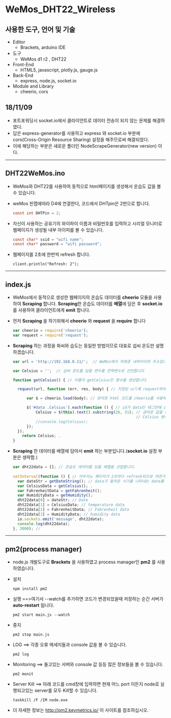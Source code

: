 # WeMos_DHT22_Wireless

## 사용한 도구, 언어 및 기술
  * Editor
    - Brackets, arduino IDE
  * 도구
    - WeMos d1 r2 , DHT22
  * Front-End
    - HTML5, javascript, plotly.js, gauge.js
  * Back-End
    - express, node.js, socket.io
  * Module and Library
    - cheerio, cors
  


## 18/11/09 
* 포트포워딩시 socket.io에서 클라이언트로 데이터 전송이 되지 않는 문제를 해결하였다.
* 답은 express-generator를 사용하고 express 와 socket.io 부분에 cors(Cross-Origin Resource Sharing) 설정을 해주므로써 
  해결되었다.
* 이에 해당하는 부분은 새로운 폴더인 NodeScrapeGenerator(new version) 이다.
------------------------------------------------------------------------------------------------------------------------

## DHT22WeMos.ino

* WeMos와 DHT22를 사용하여 동적으로 html페이지를 생성해서 온습도 값을 볼 수 있습니다.

* weMos 핀맵에따라 D4에 연결한다, 코드에서 DHTpin은 2번으로 합니다.
  ```c
  const int DHTPin = 2; 
  ```
  
* 자신이 사용하는 공유기의 와이파이 이름과 비밀번호를 입력하고 시리얼 모니터로 웹페이지가 생성될 내부 아이피를 
  볼 수 있습니다. 
  ```c
  const char* ssid = "wifi name";
  const char* password = "wifi password";
  ```
  
* 웹페이지를 2초에 한번씩 refresh 합니다.
  ```
  client.println("Refresh: 2"); 
  ```
------------------------------------------------------------------------------------------------------------------------

## index.js

* WeMos에서 동적으로 생성한 웹페이지의 온습도 데이터를 **cheerio** 모듈을 사용하여 **Scraping** 합니다. 
  **Scraping**한 온습도 데이터를 **배열**에 담은 후 **socket.io**를 사용하여 클라이언트에게 **emit** 합니다.

* 먼저 **Scraping** 을 하기위해서 **cheerio** 와 **request** 을 **require** 합니다 
  ```javascript
  var cheerio = require('cheerio');
  var request = require('request');
  ```
  
* **Scraping** 하는 과정을 화씨와 습도는 동일한 방법이므로 대표로 섭씨 온도만 설명하겠습니다.
  ```javascript
  var url = 'http://192.168.0.11/';  // WeMos에서 띄워준 내부아이피 주소입니다 //후에는 포트포워딩된 주소로 진행했습니다

  var Celsius = '';  // 섭씨 온도를 담을 변수를 전역변수로 선언합니다

  function getCelsius() { // 이름이 getCelsius인 함수를 생성합니다.

    request(url, function (err, res, body) { // 지정된 url에 request하여 body값으로 html 코드를 받아옵니다

        var $ = cheerio.load(body); // 받아온 html 코드를 cheerio를 사용하여 $변수에 넣습니다.

        $('#data .Celsius').each(function () { // id가 data인 태그안에 class를 Celsius로 지정한 태그안에서 값을 긁어옵니다.
            Celsius = $(this).text().substring(26, 31); // 긁어온 값을 text()로 받고 substring으로 필요한 부분만 잘라서 
                                                        // Celsius 변수 안에 넣습니다.
            //console.log(Celsius);
        });
    });
      return Celsius; .
  }
  ```
  
* **Scraping** 한 데이터를 배열에 담아서 **emit** 하는 부분입니다.(**socket.io** 설정 부분은 생략함.)
  ```javascript
  var dht22data = []; // 온습도 데이터를 담을 배열을 선업합니다.
    
  setInterval(function () { // 아두이노 페이지가 2초마다 refresh되므로 마찬가지로 Scraping 부분도 반복시켜줍니다.
    var dateStr = getDateString(); // data가 들어온 시기를 나타내는 date를 변수에 담습니다.
    var CelsiusData = getCelsius(); .
    var FahrenheitData = getFahrenheit(); 
    var HumidityData = getHumidity(); 
    dht22data[0] = dateStr; // Date
    dht22data[1] = CelsiusData; // temperature data
    dht22data[2] = FahrenheitData; // Fahrenheit data
    dht22data[3] = HumidityData; // humidity data
    io.sockets.emit('message', dht22data); 
    console.log(dht22data);
  }, 3000); //
  ```
------------------------------------------------------------------------------------------------------------------------
## pm2(process manager)

* node.js 개발도구로 **Brackets** 을 사용하였고 process manager인 **pm2** 를 사용하였습니다. 

* 설치 
  ```
  npm install pm2 
  ```
  
* 실행 ==>여기서 --watch를 추가하면 코드가 변경되었을때 저장하는 순간 서버가 **auto-restart** 됩니다.
  ```
  pm2 start main.js --watch
  ```
  
* 중지 
  ```
  pm2 stop main.js
  ```
  
* LOG ==> 각종 오류 메세지들과 console 값을 볼 수 있습니다.
  ```
  pm2 log
  ```
  
* Monitoring ==> 돌고있는 서버와 console 값 등등 많은 정보들을 볼 수 있습니다.
  ```
  pm2 monit
  ```
  
* Server Kill ==> 아래 코드를 cmd창에 입력하면 현재 어느 port 이든지 node로 실행되고있는 server를 모두 Kill할 수 있습니다.
  ```
  taskkill /F /IM node.exe
  ```
  
* 더 자세한 정보는 http://pm2.keymetrics.io/ 이 사이트를 참조하십시오.
